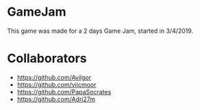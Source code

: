 # GameJam
This game was made for a 2 days Game Jam, started in 3/4/2019. 

# Collaborators
- https://github.com/Avilgor
- https://github.com/viicmoor
- https://github.com/PapaSocrates
- https://github.com/Adri27m
